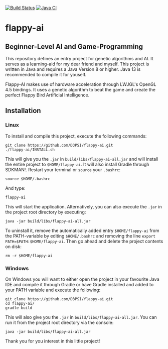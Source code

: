 [![Build Status](https://travis-ci.com/D3PSI/flappy-ai.svg?branch=master)](https://travis-ci.com/D3PSI/flappy-ai) [![Java CI](https://github.com/D3PSI/flappy-ai/workflows/Java%20CI/badge.svg)](https://github.com/D3PSI/flappy-ai/actions?query=workflow%3A"Java+CI")

# flappy-ai

## Beginner-Level AI and Game-Programming

This repository defines an entry project for genetic algorithms and AI. It serves as a learning-aid for my dear friend and myself. This project is written in Java and requires a Java Version 8 or higher. Java 13 is recommended to compile it for youself.

Flappy-AI makes use of hardware acceleration through LWJGL's OpenGL 4.5 bindings. It uses a genetic algorithm to beat the game and create the perfect Flappy Bird Artificial Intelligence.

## Installation

### Linux

To install and compile this project, execute the following commands:

    git clone https://github.com/D3PSI/flappy-ai.git
    ./flappy-ai/INSTALL.sh

This will give you the `.jar` in `build/libs/flappy-ai-all.jar` and will install the entire project to `$HOME/flappy-ai`. It will also install Gradle through SDKMAN!. Restart your terminal or `source` your `.bashrc`:

    source $HOME/.bashrc

And type:

    flappy-ai

This will start the application. Alternatively, you can also execute the `.jar` in the project root directory by executing:

    java -jar build/libs/flappy-ai-all.jar

To uninstall it, remove the automatically added entry `$HOME/flappy-ai` from the PATH-variable by editing `$HOME/.bashrc` and removing the line `export PATH=$PATH:$HOME/flappy-ai`. Then go ahead and delete the project contents on disk:

    rm -r $HOME/flappy-ai

### Windows

On Windows you will want to either open the project in your favourite Java IDE and compile it through Gradle or have Gradle installed and added to your PATH variable and execute the following:

    git clone https://github.com/D3PSI/flappy-ai.git
    cd flappy-ai/
    gradle build

This will also give you the `.jar` in `build/libs/flappy-ai-all.jar`. You can run it from the project root directory via the console:

    java -jar build/libs/flappy-ai-all.jar

Thank you for you interest in this little project!
